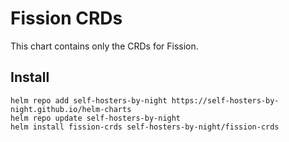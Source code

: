 # Fission CRDs

This chart contains only the CRDs for Fission.

## Install

```shell
helm repo add self-hosters-by-night https://self-hosters-by-night.github.io/helm-charts
helm repo update self-hosters-by-night
helm install fission-crds self-hosters-by-night/fission-crds
```
